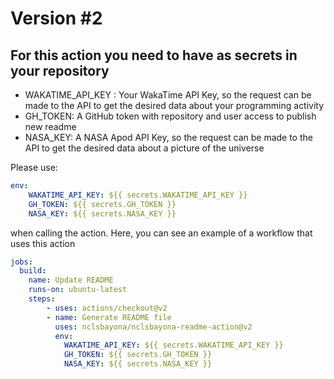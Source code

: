 # Version \#2

## For this action you need to have as secrets in your repository

- WAKATIME_API_KEY : Your WakaTime API Key, so the request can be made to the API to get the desired data about your programming activity
- GH_TOKEN: A GitHub token with repository and user access to publish new readme
- NASA_KEY: A NASA Apod API Key, so the request can be made to the API to get the desired data about a picture of the universe

Please use:
```yaml
env:
    WAKATIME_API_KEY: ${{ secrets.WAKATIME_API_KEY }}
    GH_TOKEN: ${{ secrets.GH_TOKEN }}
    NASA_KEY: ${{ secrets.NASA_KEY }}
```
when calling the action.
Here, you can see an example of a workflow that uses this action
```yaml
jobs:
  build:
    name: Update README
    runs-on: ubuntu-latest
    steps:
        - uses: actions/checkout@v2
        - name: Generate README file
          uses: nclsbayona/nclsbayona-readme-action@v2
          env:
            WAKATIME_API_KEY: ${{ secrets.WAKATIME_API_KEY }}
            GH_TOKEN: ${{ secrets.GH_TOKEN }}
            NASA_KEY: ${{ secrets.NASA_KEY }}
```
